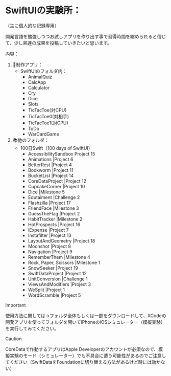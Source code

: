 # SwiftUIの実験所：
（主に個人的な記録専用）

開発言語を勉強しつつお試しアプリを作り出す事で習得時間を縮められると信じて、少し熟達の成果を投稿していきたいと思います。

内容：
1. 📖制作アプリ：
     - SwiftUIのフォルダ内：
       - AnimalQuiz
       - CalcApp
       - Calculator
       - Cry
       - Dice
       - Slots
       - TicTacToe(対CPU)
       - TicTacToe0(対相手)
       - TicTacToe1(対CPU)
       - ToDo
       - WarCardGame
2. 📚他のフォルダ：
     - 100日Swift（100 days of SwiftUI）
       - AccessibilitySandbox Project 15
       - Animations |Project 6
       - BetterRest |Project 4
       - Bookworm |Project 11
       - BucketList |Project 14
       - CoreDataProject |Project 12
       - CupcakeCorner |Project 10
       - Dice |Milestone 5
       - Edutaiment |Challenge 2
       - Flashzilla |Project 17
       - FriendFace |Milestone 3
       - GuessTheFlag |Project 2
       - HabitTracker |Milestone 2
       - HotProspects |Project 16
       - iExpense |Project 7
       - Instafilter |Project 13
       - LayoutAndGeometry |Project 18
       - Moonshot |Project 8
       - Navigation |Project 9
       - RememberThem |Milestone 4
       - Rock, Paper, Scissors |Milestone 1
       - SnowSeeker |Project 19
       - SwiftDataProject |Project 12
       - UnitConversion |Challenge 1
       - ViewsAndModifiers |Project 3
       - WeSplit |Project 1
       - WordScramble |Project 5

> [!IMPORTANT]
> 使用方法に関しては→フォルダ全体もしくは一部をダウンロードして、XCodeの開発アプリを使ってフォルダを開いてiPhoneのiOSシミュレーター（模擬実験）を実行してみてください。

> [!CAUTION]
> CoreDataで作動するアプリはApple Developerのアカウントが必須なので、模擬実験のモード（シミュレーター）でも不具合に遭う可能性があるのでご注意してください（SwiftDataをFoundationに切り替える方法があるけど時には効かない）
